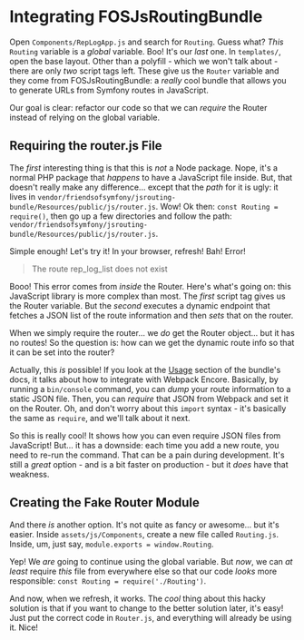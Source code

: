 # Integrating FOSJsRoutingBundle

Open `Components/RepLogApp.js` and search for `Routing`. Guess what? *This* `Routing`
variable is a *global* variable. Boo! It's our *last* one. In `templates/`, open
the base layout. Other than a polyfill - which we won't talk about - there are only
*two* script tags left. These give us the `Router` variable and they come
from FOSJsRoutingBundle: a *really* cool bundle that allows you to generate URLs
from Symfony routes in JavaScript.

Our goal is clear: refactor our code so that we can *require* the Router instead
of relying on the global variable.

## Requiring the router.js File

The *first* interesting thing is that this is *not* a Node package. Nope, it's a
normal PHP package that *happens* to have a JavaScript file inside. But, that doesn't
really make any difference... except that the *path* for it is ugly: it lives
in `vendor/friendsofsymfony/jsrouting-bundle/Resources/public/js/router.js`.
Wow! Ok then: `const Routing = require()`, then go up a few directories and follow
the path: `vendor/friendsofsymfony/jsrouting-bundle/Resources/public/js/router.js`.

Simple enough! Let's try it! In your browser, refresh! Bah! Error!

> The route rep_log_list does not exist

Booo! This error comes from *inside* the Router. Here's what's going on: this JavaScript
library is more complex than most. The *first* script tag gives us the Router variable.
But the *second* executes a dynamic endpoint that fetches a JSON list of the route
information and then *sets* that on the router.

When we simply require the router... we *do* get the Router object... but it has
no routes! So the question is: how can we get the dynamic route info so that it can
be set into the router?

Actually, this *is* possible! If you look at the [Usage](https://symfony.com/doc/master/bundles/FOSJsRoutingBundle/usage.html)
section of the bundle's docs, it talks about how to integrate with Webpack Encore.
Basically, by running a `bin/console` command, you can *dump* your route information
to a static JSON file. Then, you can *require* that JSON from Webpack and set it
on the Router. Oh, and don't worry about this `import` syntax - it's basically the
same as `require`, and we'll talk about it next.

So this is really cool! It shows how you can even require JSON files from JavaScript!
But... it has a downside: each time you add a new route, you need to re-run the
command. That can be a pain during development. It's still a *great* option - and
is a bit faster on production - but it *does* have that weakness.

## Creating the Fake Router Module

And there *is* another option. It's not quite as fancy or awesome... but it's easier.
Inside `assets/js/Components`, create a new file called `Routing.js`. Inside, um,
just say, `module.exports = window.Routing`.

Yep! We *are* going to continue using the global variable. But *now*, we can *at least*
require *this* file from everywhere else so that our code *looks* more responsible:
`const Routing = require('./Routing')`.

And now, when we refresh, it works. The *cool* thing about this hacky solution is
that if you want to change to the better solution later, it's easy! Just put the
correct code in `Router.js`, and everything will already be using it. Nice!

